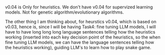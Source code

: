 v0.04 is Only for heuristics. We don't have v0.04 for supervized learning models. Not for genetic algorithm/evolutionary algorithms. 


The other thing I am thinking about, for heurstics v0.04, which is based on v0.03, hence is, since I will be having Task4: fine tuning LLM models, I will have to have long long long language sentences telling how the heuristics working (inserted into each key decision point of the heuristics, so the when fine tuning LLM models, we can have the language sentences telling how the heuristics working), guiding LLM's to learn how to play snake game.



